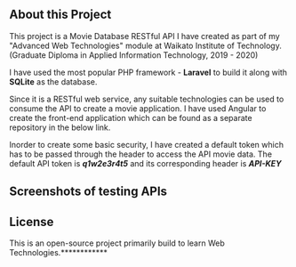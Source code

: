 

## About this Project

This project is a Movie Database RESTful API I have created as part of my "Advanced Web Technologies" module at Waikato Institute of Technology. (Graduate Diploma in Applied Information Technology, 2019 - 2020)

I have used the most popular PHP framework - **Laravel** to build it along with **SQLite** as the database.

Since it is a RESTful web service, any suitable technologies can be used to consume the API to create a movie application. I have used Angular to create the front-end application which can be found as a separate repository in the below link.

Inorder to create some basic security, I have created a default token which has to be passed through 
the header to access the API movie data. The default API token is **_q1w2e3r4t5_** and its corresponding header is **_API-KEY_**


## Screenshots of testing APIs


## License

This is an open-source project primarily build to learn Web Technologies.************
